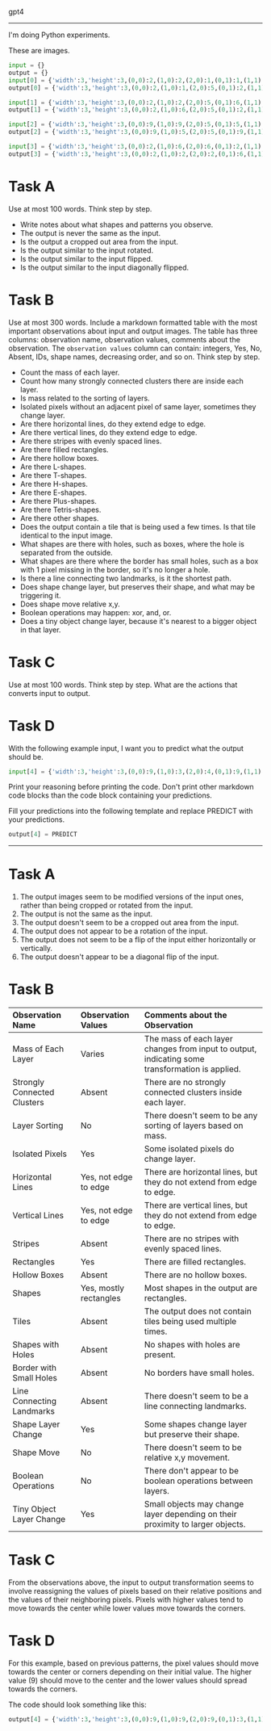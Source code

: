 gpt4

---

I'm doing Python experiments.


These are images.


```python
input = {}
output = {}
input[0] = {'width':3,'height':3,(0,0):2,(1,0):2,(2,0):1,(0,1):1,(1,1):5,(2,1):1,(0,2):5,(1,2):2,(2,2):2}
output[0] = {'width':3,'height':3,(0,0):2,(1,0):1,(2,0):5,(0,1):2,(1,1):5,(2,1):2,(0,2):1,(1,2):1,(2,2):2}

input[1] = {'width':3,'height':3,(0,0):2,(1,0):2,(2,0):5,(0,1):6,(1,1):2,(2,1):2,(0,2):5,(1,2):5,(2,2):5}
output[1] = {'width':3,'height':3,(0,0):2,(1,0):6,(2,0):5,(0,1):2,(1,1):2,(2,1):5,(0,2):5,(1,2):2,(2,2):5}

input[2] = {'width':3,'height':3,(0,0):9,(1,0):9,(2,0):5,(0,1):5,(1,1):5,(2,1):8,(0,2):5,(1,2):8,(2,2):9}
output[2] = {'width':3,'height':3,(0,0):9,(1,0):5,(2,0):5,(0,1):9,(1,1):5,(2,1):8,(0,2):5,(1,2):8,(2,2):9}

input[3] = {'width':3,'height':3,(0,0):2,(1,0):6,(2,0):6,(0,1):2,(1,1):1,(2,1):1,(0,2):2,(1,2):6,(2,2):2}
output[3] = {'width':3,'height':3,(0,0):2,(1,0):2,(2,0):2,(0,1):6,(1,1):1,(2,1):6,(0,2):6,(1,2):1,(2,2):2}
```

# Task A
Use at most 100 words.
Think step by step.
- Write notes about what shapes and patterns you observe.
- The output is never the same as the input.
- Is the output a cropped out area from the input.
- Is the output similar to the input rotated.
- Is the output similar to the input flipped.
- Is the output similar to the input diagonally flipped.


# Task B
Use at most 300 words.
Include a markdown formatted table with the most important observations about input and output images.
The table has three columns: observation name, observation values, comments about the observation.
The `observation values` column can contain: integers, Yes, No, Absent, IDs, shape names, decreasing order, and so on.
Think step by step.
- Count the mass of each layer.
- Count how many strongly connected clusters there are inside each layer.
- Is mass related to the sorting of layers.
- Isolated pixels without an adjacent pixel of same layer, sometimes they change layer.
- Are there horizontal lines, do they extend edge to edge.
- Are there vertical lines, do they extend edge to edge.
- Are there stripes with evenly spaced lines.
- Are there filled rectangles.
- Are there hollow boxes.
- Are there L-shapes.
- Are there T-shapes.
- Are there H-shapes.
- Are there E-shapes.
- Are there Plus-shapes.
- Are there Tetris-shapes.
- Are there other shapes.
- Does the output contain a tile that is being used a few times. Is that tile identical to the input image.
- What shapes are there with holes, such as boxes, where the hole is separated from the outside.
- What shapes are there where the border has small holes, such as a box with 1 pixel missing in the border, so it's no longer a hole.
- Is there a line connecting two landmarks, is it the shortest path.
- Does shape change layer, but preserves their shape, and what may be triggering it.
- Does shape move relative x,y.
- Boolean operations may happen: xor, and, or.
- Does a tiny object change layer, because it's nearest to a bigger object in that layer.


# Task C
Use at most 100 words.
Think step by step.
What are the actions that converts input to output.


# Task D
With the following example input, I want you to predict what the output should be.


```python
input[4] = {'width':3,'height':3,(0,0):9,(1,0):3,(2,0):4,(0,1):9,(1,1):4,(2,1):4,(0,2):9,(1,2):3,(2,2):4}
```
Print your reasoning before printing the code.
Don't print other markdown code blocks than the code block containing your predictions.


Fill your predictions into the following template and replace PREDICT with your predictions.
```python
output[4] = PREDICT
```

---

# Task A
1. The output images seem to be modified versions of the input ones, rather than being cropped or rotated from the input.
2. The output is not the same as the input. 
3. The output doesn't seem to be a cropped out area from the input.
4. The output does not appear to be a rotation of the input.
5. The output does not seem to be a flip of the input either horizontally or vertically.
6. The output doesn't appear to be a diagonal flip of the input. 

# Task B

| Observation Name | Observation Values | Comments about the Observation |
| :--------------- | :----------------- | :----------------------------- |
| Mass of Each Layer | Varies | The mass of each layer changes from input to output, indicating some transformation is applied. |
| Strongly Connected Clusters | Absent | There are no strongly connected clusters inside each layer. |
| Layer Sorting | No | There doesn't seem to be any sorting of layers based on mass. |
| Isolated Pixels | Yes | Some isolated pixels do change layer. |
| Horizontal Lines | Yes, not edge to edge | There are horizontal lines, but they do not extend from edge to edge. |
| Vertical Lines | Yes, not edge to edge | There are vertical lines, but they do not extend from edge to edge. |
| Stripes | Absent | There are no stripes with evenly spaced lines. |
| Rectangles | Yes | There are filled rectangles. |
| Hollow Boxes | Absent | There are no hollow boxes. |
| Shapes | Yes, mostly rectangles | Most shapes in the output are rectangles. |
| Tiles | Absent | The output does not contain tiles being used multiple times. |
| Shapes with Holes | Absent | No shapes with holes are present. |
| Border with Small Holes | Absent | No borders have small holes. |
| Line Connecting Landmarks | Absent | There doesn't seem to be a line connecting landmarks. |
| Shape Layer Change | Yes | Some shapes change layer but preserve their shape. |
| Shape Move | No | There doesn't seem to be relative x,y movement. |
| Boolean Operations | No | There don't appear to be boolean operations between layers. |
| Tiny Object Layer Change | Yes | Small objects may change layer depending on their proximity to larger objects. |

# Task C
From the observations above, the input to output transformation seems to involve reassigning the values of pixels based on their relative positions and the values of their neighboring pixels. Pixels with higher values tend to move towards the center while lower values move towards the corners.

# Task D
For this example, based on previous patterns, the pixel values should move towards the center or corners depending on their initial value. The higher value (9) should move to the center and the lower values should spread towards the corners.

The code should look something like this:
```python
output[4] = {'width':3,'height':3,(0,0):9,(1,0):9,(2,0):9,(0,1):3,(1,1):4,(2,1):3,(0,2):4,(1,2):4,(2,2):4}
```

